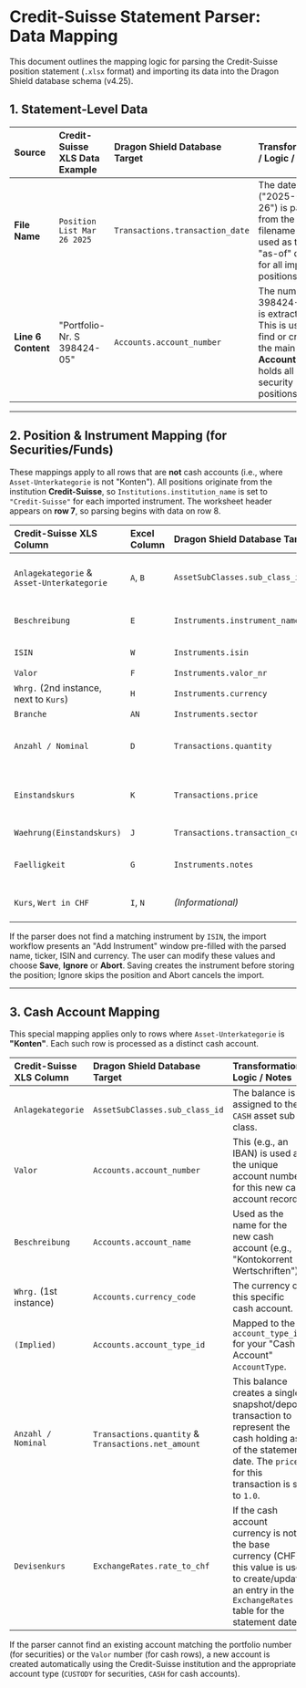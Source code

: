 # Credit-Suisse Statement Parser: Data Mapping

This document outlines the mapping logic for parsing the Credit-Suisse position statement (`.xlsx` format) and importing its data into the Dragon Shield database schema (v4.25).

## 1. Statement-Level Data

| Source | Credit-Suisse XLS Data Example | Dragon Shield Database Target | Transformation / Logic / Notes |
| :--- | :--- | :--- | :--- |
| **File Name** | `Position List Mar 26 2025` | `Transactions.transaction_date` | The date ("2025-03-26") is parsed from the filename and used as the "as-of" date for all imported positions. |
| **Line 6 Content** | "Portfolio-Nr. S 398424-05" | `Accounts.account_number` | The number ("S 398424-05") is extracted. This is used to find or create the main **Account** that holds all security positions. |

---

## 2. Position & Instrument Mapping (for Securities/Funds)

These mappings apply to all rows that are **not** cash accounts (i.e., where `Asset-Unterkategorie` is not "Konten").
All positions originate from the institution **Credit-Suisse**, so `Institutions.institution_name` is set to `"Credit-Suisse"` for each imported instrument. The worksheet header appears on **row 7**, so parsing begins with data on row 8.

| Credit-Suisse XLS Column | Excel Column | Dragon Shield Database Target | Transformation / Logic / Notes |
| :--- | :--- | :--- | :--- |
| `Anlagekategorie` & `Asset-Unterkategorie` | `A`, `B` | `AssetSubClasses.sub_class_id` | Mapped to an `AssetSubClasses.sub_class_id` via a configuration map in DragonShield/docs/AssetClassDefinitionConcept.md defined in the last column Credit-Suisse Parsing |
| `Beschreibung` | `E` | `Instruments.instrument_name` | Combined with the institution name "Credit-Suisse" and `Whrg.` to form the instrument display name (e.g., `Credit-Suisse Kontokorrent Wertschriften CHF`). |
| `ISIN` | `W` | `Instruments.isin` | The primary unique identifier used to look up existing instruments or create new ones. |
| `Valor` | `F` | `Instruments.valor_nr` | Stored as the instrument's `valor_nr` identifier. |
| `Whrg.` (2nd instance, next to `Kurs`) | `H` | `Instruments.currency` | The trading currency of the instrument itself (e.g., "CHF", "USD"). |
| `Branche` | `AN` | `Instruments.sector` | Directly mapped to the instrument's sector. |
| `Anzahl / Nominal` | `D` | `Transactions.quantity` | The quantity of shares or the nominal value for bonds. If the row describes **Credit-Suisse Call Account USD** and this cell is blank, the parser records a value of `0`. |
| `Einstandskurs` | `K` | `Transactions.price` | **Cost Basis.** Used as the price for the initial transaction. For bonds priced in percent (e.g., "99.50%"), the value is converted to a decimal (0.995). |
| `Waehrung(Einstandskurs)` | `J` | `Transactions.transaction_currency` | The currency in which the `Einstandskurs` is denominated. |
| `Faelligkeit` | `G` | `Instruments.notes` | Maturity date for bonds. Stored in the `notes` field as the current schema doesn't have a dedicated `maturity_date`. Format `DD.MM.YY` is parsed. |
| `Kurs`, `Wert in CHF` | `I`, `N` | *(Informational)* | The current market price and value. Not used for the initial cost-basis transaction but are key for P&L calculations and "exits" reconciliation. |

If the parser does not find a matching instrument by `ISIN`, the import workflow presents an "Add Instrument" window pre-filled with the parsed name, ticker, ISIN and currency. The user can modify these values and choose **Save**, **Ignore** or **Abort**. Saving creates the instrument before storing the position; Ignore skips the position and Abort cancels the import.

---

## 3. Cash Account Mapping

This special mapping applies only to rows where `Asset-Unterkategorie` is **"Konten"**. Each such row is processed as a distinct cash account.

| Credit-Suisse XLS Column | Dragon Shield Database Target | Transformation / Logic / Notes |
| :--- | :--- | :--- |
| `Anlagekategorie` | `AssetSubClasses.sub_class_id` | The balance is assigned to the `CASH` asset sub-class. |
| `Valor` | `Accounts.account_number` | This (e.g., an IBAN) is used as the unique account number for this new cash account record. |
| `Beschreibung` | `Accounts.account_name` | Used as the name for the new cash account (e.g., "Kontokorrent Wertschriften"). |
| `Whrg.` (1st instance) | `Accounts.currency_code` | The currency of this specific cash account. |
| `(Implied)` | `Accounts.account_type_id` | Mapped to the `account_type_id` for your "Cash Account" `AccountType`. |
| `Anzahl / Nominal` | `Transactions.quantity` & `Transactions.net_amount` | This balance creates a single snapshot/deposit transaction to represent the cash holding as of the statement date. The `price` for this transaction is set to `1.0`. |
| `Devisenkurs` | `ExchangeRates.rate_to_chf` | If the cash account currency is not the base currency (CHF), this value is used to create/update an entry in the `ExchangeRates` table for the statement date. |

If the parser cannot find an existing account matching the portfolio number (for securities) or the `Valor` number (for cash rows), a new account is created automatically using the Credit-Suisse institution and the appropriate account type (`CUSTODY` for securities, `CASH` for cash accounts).

